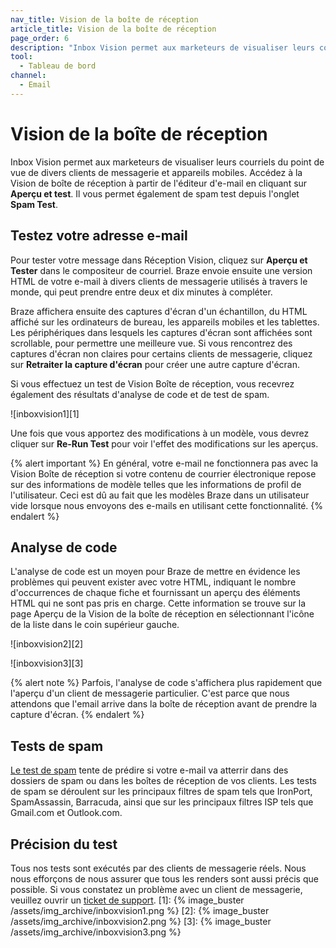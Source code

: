 ```yaml
---
nav_title: Vision de la boîte de réception
article_title: Vision de la boîte de réception
page_order: 6
description: "Inbox Vision permet aux marketeurs de visualiser leurs courriels du point de vue de divers clients de messagerie et appareils mobiles. Cet article de référence traite de la façon de mettre en place et d'utiliser Inbox Vision."
tool:
  - Tableau de bord
channel:
  - Email
---
```


# Vision de la boîte de réception

Inbox Vision permet aux marketeurs de visualiser leurs courriels du point de vue de divers clients de messagerie et appareils mobiles. Accédez à la Vision de boîte de réception à partir de l'éditeur d'e-mail en cliquant sur **Aperçu et test**.  Il vous permet également de spam test depuis l'onglet **Spam Test**.

## Testez votre adresse e-mail

Pour tester votre message dans Réception Vision, cliquez sur **Aperçu et Tester** dans le compositeur de courriel. Braze envoie ensuite une version HTML de votre e-mail à divers clients de messagerie utilisés à travers le monde, qui peut prendre entre deux et dix minutes à compléter.

Braze affichera ensuite des captures d'écran d'un échantillon, du HTML affiché sur les ordinateurs de bureau, les appareils mobiles et les tablettes. Les périphériques dans lesquels les captures d'écran sont affichées sont scrollable, pour permettre une meilleure vue. Si vous rencontrez des captures d'écran non claires pour certains clients de messagerie, cliquez sur **Retraiter la capture d'écran** pour créer une autre capture d'écran.

Si vous effectuez un test de Vision Boîte de réception, vous recevrez également des résultats d'analyse de code et de test de spam.

!\[inboxvision1\]\[1\]

Une fois que vous apportez des modifications à un modèle, vous devrez cliquer sur **Re-Run Test** pour voir l'effet des modifications sur les aperçus.

{% alert important %} En général, votre e-mail ne fonctionnera pas avec la Vision Boîte de réception si votre contenu de courrier électronique repose sur des informations de modèle telles que les informations de profil de l'utilisateur. Ceci est dû au fait que les modèles Braze dans un utilisateur vide lorsque nous envoyons des e-mails en utilisant cette fonctionnalité. {% endalert %}

## Analyse de code

L'analyse de code est un moyen pour Braze de mettre en évidence les problèmes qui peuvent exister avec votre HTML, indiquant le nombre d'occurrences de chaque fiche et fournissant un aperçu des éléments HTML qui ne sont pas pris en charge. Cette information se trouve sur la page Aperçu de la Vision de la boîte de réception en sélectionnant l'icône de la liste dans le coin supérieur gauche.

!\[inboxvision2\]\[2\]

!\[inboxvision3\]\[3\]

{% alert note %} Parfois, l'analyse de code s'affichera plus rapidement que l'aperçu d'un client de messagerie particulier. C'est parce que nous attendons que l'email arrive dans la boîte de réception avant de prendre la capture d'écran. {% endalert %}

## Tests de spam

[Le test de spam][4] tente de prédire si votre e-mail va atterrir dans des dossiers de spam ou dans les boîtes de réception de vos clients.  Les tests de spam se déroulent sur les principaux filtres de spam tels que IronPort, SpamAssassin, Barracuda, ainsi que sur les principaux filtres ISP tels que Gmail.com et Outlook.com.

## Précision du test

Tous nos tests sont exécutés par des clients de messagerie réels. Nous nous efforçons de nous assurer que tous les renders sont aussi précis que possible.  Si vous constatez un problème avec un client de messagerie, veuillez ouvrir un [ticket de support]({{site.baseurl}}/braze_support/).
[1]: {% image_buster /assets/img_archive/inboxvision1.png %} [2]: {% image_buster /assets/img_archive/inboxvision2.png %} [3]: {% image_buster /assets/img_archive/inboxvision3.png %}

[4]: {{site.baseurl}}/email_spam_testing/
